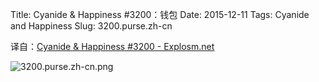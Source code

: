 Title: Cyanide & Happiness #3200：钱包
Date: 2015-12-11
Tags: Cyanide and Happiness
Slug: 3200.purse.zh-cn

译自：[Cyanide & Happiness #3200 - Explosm.net](http://explosm.net/comics/3200/)


![3200.purse.zh-cn.png](/static/images/comics/3200.purse.zh-cn.png)